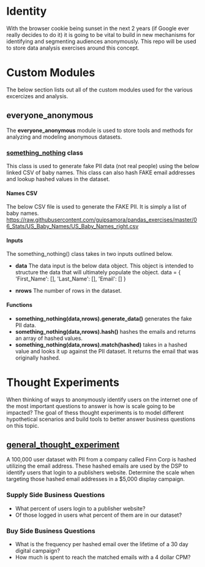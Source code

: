 # Identity
With the browser cookie being sunset in the next 2 years (if Google ever really decides to do it) it is going to be vital to build in new mechanisms for identifying and segmenting audiences anonymously. This repo will be used to store data analysis exercises around this concept.

# Custom Modules
The below section lists out all of the custom modules used for the various excercizes and analysis.

## everyone_anonymous 
The **everyone_anonymous** module is used to store tools and methods for analyzing and modeling anonymous datasets.

### [something_nothing](https://github.com/finnnilsen90/identity/blob/main/everyone_anonymous.py) class 
This class is used to generate fake PII data (not real people) using the below linked CSV of baby names. This class can also hash FAKE email addresses and lookup hashed values in the dataset.

#### Names CSV
The below CSV file is used to generate the FAKE PII. It is simply a list of baby names.
https://raw.githubusercontent.com/guipsamora/pandas_exercises/master/06_Stats/US_Baby_Names/US_Baby_Names_right.csv

#### Inputs
The something_nothing() class takes in two inputs outlined below. 
- **data** The data input is the below data object. This object is intended to structure the data that will ultimately populate the object.
data = {
            'First_Name': [],
            'Last_Name': [],
            'Email': []
        }

- **nrows** The number of rows in the dataset.

#### Functions
- **something_nothing(data,nrows).generate_data()** generates the fake PII data.
- **something_nothing(data,nrows).hash()** hashes the emails and returns an array of hashed values.
- **something_nothing(data,nrows).match(hashed)** takes in a hashed value and looks it up against the PII dataset. It returns the email that was originally hashed.

# Thought Experiments
When thinking of ways to anonymously identify users on the internet one of the most important questions to answer is how is scale going to be impacted? The goal of thess thought experiments is to model different hypothetical scenarios and build tools to better answer business questions on this topic.

## [general_thought_experiment](https://github.com/finnnilsen90/identity/blob/main/general_thought_experiment.ipynb)
A 100,000 user dataset with PII from a company called Finn Corp is hashed utilizing the email address. These hashed emails are used by the DSP to identify users that login to a publishers website. Determine the scale when targeting those hashed email addresses in a $5,000 display campaign.

### Supply Side Business Questions
- What percent of users login to a publisher website?
- Of those logged in users what percent of them are in our dataset?
### Buy Side Business Questions
- What is the frequency per hashed email over the lifetime of a 30 day digital campaign?
- How much is spent to reach the matched emails with a 4 dollar CPM?
